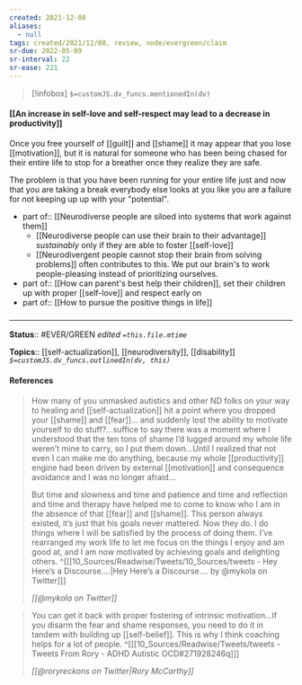 ```yaml
---
created: 2021-12-08 
aliases:
  - null
tags: created/2021/12/08, review, node/evergreen/claim
sr-due: 2022-05-09
sr-interval: 22
sr-ease: 221
---
```

> [!infobox]
`$=customJS.dv_funcs.mentionedIn(dv)`

#### [[An increase in self-love and self-respect may lead to a decrease in productivity]] 

Once you free yourself of [[guilt]] and [[shame]] it may appear that you lose [[motivation]], but it is natural for someone who has been being chased for their entire life to stop for a breather once they realize they are safe.

The problem is that you have been running for your entire life just and now that you are taking a break everybody else looks at you like you are a failure for not keeping up up with your "potential".

- part of:: [[Neurodiverse people are siloed into systems that work against them]]
	- [[Neurodiverse people can use their brain to their advantage]] *sustainably* only if they are able to foster [[self-love]]
	- [[Neurodivergent people cannot stop their brain from solving problems]] often contributes to this. We put our brain's to work people-pleasing instead of prioritizing ourselves.
- part of:: [[How can parent's best help their children]], set their children up with proper [[self-love]] and respect early on
- part of:: [[How to pursue the positive things in life]]

### <hr class="footnote"/>

**Status**:: #EVER/GREEN 
*edited `=this.file.mtime`*

**Topics**:: [[self-actualization]], [[neurodiversity]], [[disability]]
*`$=customJS.dv_funcs.outlinedIn(dv, this)`*

#### References

> How many of you unmasked autistics and other ND folks on your way to healing and [[self-actualization]] hit a point where you dropped your [[shame]] and [[fear]]… and suddenly lost the ability to motivate yourself to do stuff?...suffice to say there was a moment where I understood that the ten tons of shame I’d lugged around my whole life weren’t mine to carry, so I put them down...Until I realized that not even I can make me do anything, because my whole [[productivity]] engine had been driven by external [[motivation]] and consequence avoidance and I was no longer afraid...
>
> But time and slowness and time and patience and time and reflection and time and therapy have helped me to come to know who I am in the absence of that [[fear]] and [[shame]].
> This person always existed, it’s just that his goals never mattered. Now they do. 
> I do things where I will be satisfied by the process of doing them. I’ve rearranged my work life to let me focus on the things I enjoy and am good at, and I am now motivated by achieving goals and delighting others. 
> ^[[[10_Sources/Readwise/Tweets/10_Sources/tweets - Hey Here’s a Discourse....|Hey Here’s a Discourse.... by @mykola on Twitter]]]
>
> <cite>[[@mykola on Twitter]]</cite>

> You can get it back with proper fostering of intrinsic motivation...If you disarm the fear and shame responses, you need to do it in tandem with building up [[self-belief]]. This is why I think coaching helps for a lot of people.
^[[[10_Sources/Readwise/Tweets/tweets - Tweets From Rory - ADHD Autistic OCD#271928246q]]]
>
> <cite>[[@roryreckons on Twitter|Rory McCarthy]]</cite>
